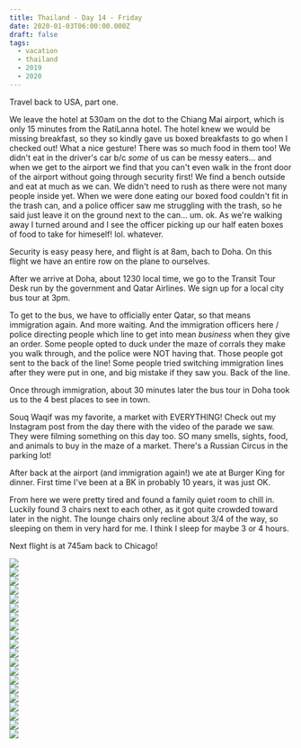 ```yaml
---
title: Thailand - Day 14 - Friday
date: 2020-01-03T06:00:00.000Z
draft: false
tags:
  - vacation
  - thailand
  - 2019
  - 2020
---
```


Travel back to USA, part one.

We leave the hotel at 530am on the dot to the Chiang Mai airport, which is only 15 minutes from the RatiLanna hotel. The hotel knew we would be missing breakfast, so they so kindly gave us boxed breakfasts to go when I checked out!  What a nice gesture!  There was so much food in them too!  We didn't eat in the driver's car b/c _some_ of us can be messy eaters... and when we get to the airport we find that you can't even walk in the front door of the airport without going through security first!  We find a bench outside and eat at much as we can.  We didn't need to rush as there were not many people inside yet.  When we were done eating our boxed food couldn't fit in the trash can, and a police officer saw me struggling with the trash, so he said just leave it on the ground next to the can... um. ok.  As we're walking away I turned around and I see the officer picking up our half eaten boxes of food to take for himeself! lol.  whatever.

Security is easy peasy here, and flight is at 8am, bach to Doha. On this flight we have an entire row on the plane to ourselves.

After we arrive at Doha, about 1230 local time, we go to the Transit Tour Desk run by the government and Qatar Airlines. We sign up for a local city bus tour at 3pm.

To get to the bus, we have to officially enter Qatar, so that means immigration again.  And more waiting.  And the immigration officers here / police directing people which line to get into mean _business_ when they give an order.  Some people opted to duck under the maze of corrals they make you walk through, and the police were NOT having that.  Those people got sent to the back of the line!  Some people tried switching immigration lines after they were put in one, and big mistake if they saw you.  Back of the line.

Once through immigration, about 30 minutes later the bus tour in Doha took us to the 4 best places to see in town.

Souq Waqif was my favorite, a market with EVERYTHING! Check out my Instagram post from the day there with the video of the parade we saw.  They were filming something on this day too. SO many smells, sights, food, and animals to buy in the maze of a market. There's a Russian Circus in the parking lot!

After back at the airport (and immigration again!) we ate at Burger King for dinner. First time I've been at a BK in probably 10 years, it was just OK.

From here we were pretty tired and found a family quiet room to chill in. Luckily found 3 chairs next to each other, as it got quite crowded toward later in the night. The lounge chairs only recline about 3/4 of the way, so sleeping on them in very hard for me. I think I sleep for maybe 3 or 4 hours.

Next flight is at 745am back to Chicago!

<div id="a48adc94850ad21737ca96d8cd085f4f5" style="display:none">
  <h3>
</h3>
  <p>
</p>
</div>

<div id="a69aee20be2f6fcfc390f5b1cdc5a0b74" style="display:none">
  <h3>
</h3>
  <p>
</p>
</div>

<div id="a1ff5144fe661cf6d34bdd317cbecfac5" style="display:none">
  <h3>
</h3>
  <p>
</p>
</div>

<div id="a27a0ad66c98348c82c41d322e6ab8be7" style="display:none">
  <h3>
</h3>
  <p>
</p>
</div>

<div id="a4f5bd8662ed2d15441a8f12fb07e682d" style="display:none">
  <h3>
</h3>
  <p>
</p>
</div>

<div id="ec3ae4c1cceab427a83ceedb94d6b38c" style="display:none">
  <h3>
</h3>
  <p>
</p>
</div>

<div id="a81ca161ff56a0589ccdd8c6407cca95c" style="display:none">
  <h3>
</h3>
  <p>
</p>
</div>

<div id="fcb3ad57c3e852aed2d8e82429a5194d" style="display:none">
  <h3>
</h3>
  <p>
</p>
</div>

<div id="a2064021c88bace266f7e44baf32b3727" style="display:none">
  <h3>
</h3>
  <p>
</p>
</div>

<div id="fbf077470747670352cb6dd2afef8ac3" style="display:none">
  <h3>
</h3>
  <p>
</p>
</div>

<div class="demo-gallery">
  <div id="mypicts" class="list-styled">
  <a href="https://static.bobflorian.com/thailand/day14/6.jpg" data-sub-html="#a48adc94850ad21737ca96d8cd085f4f5"><img class="img-responsive" src="https://static.bobflorian.com/thailand/day14/thumbnail_6.jpg"><div class="demo-gallery-poster">
  <img src="/img/zoom.png">
</div></a>
  <a href="https://static.bobflorian.com/thailand/day14/3.jpg" data-sub-html="#a69aee20be2f6fcfc390f5b1cdc5a0b74"><img class="img-responsive" src="https://static.bobflorian.com/thailand/day14/thumbnail_3.jpg"><div class="demo-gallery-poster">
  <img src="/img/zoom.png">
</div></a>
  <a href="https://static.bobflorian.com/thailand/day14/4.jpg" data-sub-html="#a1ff5144fe661cf6d34bdd317cbecfac5"><img class="img-responsive" src="https://static.bobflorian.com/thailand/day14/thumbnail_4.jpg"><div class="demo-gallery-poster">
  <img src="/img/zoom.png">
</div></a>
  <a href="https://static.bobflorian.com/thailand/day14/0.jpg" data-sub-html="#a27a0ad66c98348c82c41d322e6ab8be7"><img class="img-responsive" src="https://static.bobflorian.com/thailand/day14/thumbnail_0.jpg"><div class="demo-gallery-poster">
  <img src="/img/zoom.png">
</div></a>
  <a href="https://static.bobflorian.com/thailand/day14/2.jpg" data-sub-html="#a4f5bd8662ed2d15441a8f12fb07e682d"><img class="img-responsive" src="https://static.bobflorian.com/thailand/day14/thumbnail_2.jpg"><div class="demo-gallery-poster">
  <img src="/img/zoom.png">
</div></a>
  <a href="https://static.bobflorian.com/thailand/day14/5.jpg" data-sub-html="#ec3ae4c1cceab427a83ceedb94d6b38c"><img class="img-responsive" src="https://static.bobflorian.com/thailand/day14/thumbnail_5.jpg"><div class="demo-gallery-poster">
  <img src="/img/zoom.png">
</div></a>
  <a href="https://static.bobflorian.com/thailand/day14/7.jpg" data-sub-html="#a81ca161ff56a0589ccdd8c6407cca95c"><img class="img-responsive" src="https://static.bobflorian.com/thailand/day14/thumbnail_7.jpg"><div class="demo-gallery-poster">
  <img src="/img/zoom.png">
</div></a>
  <a href="https://static.bobflorian.com/thailand/day14/1.jpg" data-sub-html="#fcb3ad57c3e852aed2d8e82429a5194d"><img class="img-responsive" src="https://static.bobflorian.com/thailand/day14/thumbnail_1.jpg"><div class="demo-gallery-poster">
  <img src="/img/zoom.png">
</div></a>
  <a href="https://static.bobflorian.com/thailand/day14/9.jpg" data-sub-html="#a2064021c88bace266f7e44baf32b3727"><img class="img-responsive" src="https://static.bobflorian.com/thailand/day14/thumbnail_9.jpg"><div class="demo-gallery-poster">
  <img src="/img/zoom.png">
</div></a>
  <a href="https://static.bobflorian.com/thailand/day14/8.jpg" data-sub-html="#fbf077470747670352cb6dd2afef8ac3"><img class="img-responsive" src="https://static.bobflorian.com/thailand/day14/thumbnail_8.jpg"><div class="demo-gallery-poster">
  <img src="/img/zoom.png">
</div></a>
</div>
</div>

<script type="text/javascript">

    lightGallery(document.getElementById('mypicts'), {
    thumbnail:true,
    download:false,
    preload:6
});

    $('#mypicts').justifiedGallery({
    rowHeight : 100,
    lastRow : 'nojustify',
    margins : 20
    });

</script>
